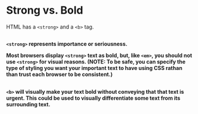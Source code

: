 # Strong vs. Bold

HTML has a `<strong>` and a `<b>` tag.


## <strong>

`<strong>` represents importance or seriousness.

Most browsers display `<strong>` text as bold, but, like `<em>`, you should not use `<strong>` for visual reasons.  (NOTE: To be safe, you can specify the type of styling you want your important text to have using CSS rathan than trust each browser to be consistent.)


## <b>

`<b>` will visually make your text bold without conveying that that text is urgent.  This could be used to visually differentiate some text from its surrounding text.